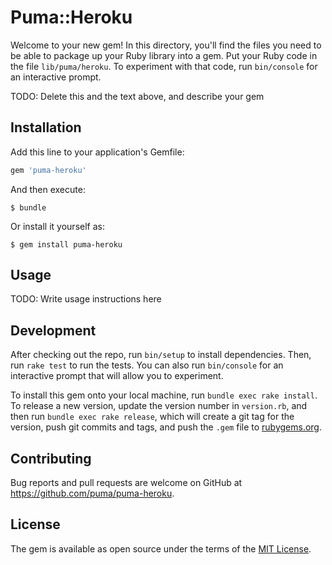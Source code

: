 # Puma::Heroku

Welcome to your new gem! In this directory, you'll find the files you need to be able to package up your Ruby library into a gem. Put your Ruby code in the file `lib/puma/heroku`. To experiment with that code, run `bin/console` for an interactive prompt.

TODO: Delete this and the text above, and describe your gem

## Installation

Add this line to your application's Gemfile:

```ruby
gem 'puma-heroku'
```

And then execute:

    $ bundle

Or install it yourself as:

    $ gem install puma-heroku

## Usage

TODO: Write usage instructions here

## Development

After checking out the repo, run `bin/setup` to install dependencies. Then, run `rake test` to run the tests. You can also run `bin/console` for an interactive prompt that will allow you to experiment.

To install this gem onto your local machine, run `bundle exec rake install`. To release a new version, update the version number in `version.rb`, and then run `bundle exec rake release`, which will create a git tag for the version, push git commits and tags, and push the `.gem` file to [rubygems.org](https://rubygems.org).

## Contributing

Bug reports and pull requests are welcome on GitHub at https://github.com/puma/puma-heroku.


## License

The gem is available as open source under the terms of the [MIT License](http://opensource.org/licenses/MIT).

